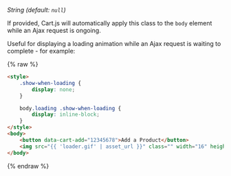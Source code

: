 *String (default: `null`)*

If provided, Cart.js will automatically apply this class to the `body` element while an Ajax request is ongoing.

Useful for displaying a loading animation while an Ajax request is waiting to complete - for example:

{% raw %}
```html
<style>
    .show-when-loading {
        display: none;
    }

    body.loading .show-when-loading {
        display: inline-block;
    }
</style>
<body>
    <button data-cart-add="12345678">Add a Product</button>
    <img src="{{ 'loader.gif' | asset_url }}" class="" width="16" height="16" alt="Loading..." />
</body>
```
{% endraw %}
